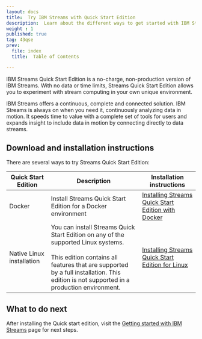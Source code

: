 ```yaml
---
layout: docs
title:  Try IBM Streams with Quick Start Edition
description:  Learn about the different ways to get started with IBM Streams Quick Start Edition.  
weight : 1
published: true
tag: 43qse
prev:
  file: index
  title:  Table of Contents

---
```


IBM Streams Quick Start Edition is a no-charge, non-production version of IBM Streams.  With no data or time limits, Streams Quick Start Edition allows you to experiment with stream computing in your own unique environment.  

IBM Streams offers a continuous, complete and connected solution.  IBM Streams is always on when you need it, continuously analyzing data in motion.  It speeds time to value with a complete set of tools for users and expands insight to include data in motion by connecting directly to data streams.

## Download and installation instructions

There are several ways to try Streams Quick Start Edition:

| Quick Start Edition  | Description         | Installation instructions |
| -------------------- | -------------------- | ----------------|
| Docker | Install Streams Quick Start Edition for a Docker environment | [Installing Streams Quick Start Edition with Docker](../qse-install-docker/)|
| Native Linux installation | You can install Streams Quick Start Edition on any of the supported Linux systems.<br><br>  This edition contains all features that are supported by a full installation.  This edition is not supported in a production environment. | [Installing Streams Quick Start Edition for Linux](../qse-install-linux/)

## What to do next

After installing the Quick start edition, visit the [Getting started with IBM Streams](/streamsx.documentation/docs/4.3/qse-getting-started/) page for next steps.
